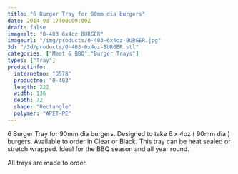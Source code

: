 ```yaml
---
title: "6 Burger Tray for 90mm dia burgers"
date: 2014-03-17T00:00:00Z
draft: false
imagealt: "0-403 6x4oz BURGER"
imageurl: "/img/products/0-403-6x4oz-BURGER.jpg"
3d: "/3d/products/0-403-6x4oz-BURGER.stl"
categories: ["Meat & BBQ","Burger Trays"]
types: ["Tray"]
productinfo:
  internetno: "D578"
  productno: "0-403"
  length: 222
  width: 136
  depth: 72
  shape: "Rectangle"
  polymer: "APET-PE"
---
```

6 Burger Tray for 90mm dia burgers. Designed to take 6 x 4oz ( 90mm dia ) burgers. Available to order in Clear or Black. This tray can be heat sealed or stretch wrapped. Ideal for the BBQ season and all year round.

All trays are made to order.

 